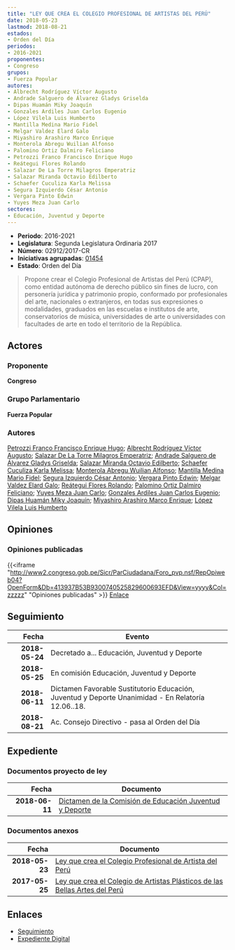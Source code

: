 ```yaml
---
title: "LEY QUE CREA EL COLEGIO PROFESIONAL DE ARTISTAS DEL PERÚ"
date: 2018-05-23
lastmod: 2018-08-21
estados:
- Orden del Día
periodos:
- 2016-2021
proponentes:
- Congreso
grupos:
- Fuerza Popular
autores:
- Albrecht Rodríguez Víctor Augusto
- Andrade Salguero de Álvarez Gladys Griselda
- Dipas Huamán Miky Joaquín
- Gonzales Ardiles Juan Carlos Eugenio
- López Vilela Luis Humberto
- Mantilla Medina Mario Fidel
- Melgar Valdez Elard Galo
- Miyashiro Arashiro Marco Enrique
- Monterola Abregu Wuilian Alfonso
- Palomino Ortiz Dalmiro Feliciano
- Petrozzi Franco Francisco Enrique Hugo
- Reátegui Flores Rolando
- Salazar De La Torre Milagros Emperatriz
- Salazar Miranda Octavio Edilberto
- Schaefer Cuculiza Karla Melissa
- Segura Izquierdo César Antonio
- Vergara Pinto Edwin
- Yuyes Meza Juan Carlo
sectores:
- Educación, Juventud y Deporte
---
```

- **Periodo**: 2016-2021
- **Legislatura**: Segunda Legislatura Ordinaria 2017
- **Número**: 02912/2017-CR
- **Iniciativas agrupadas**: [01454](../../01400/01454)
- **Estado**: Orden del Día

> Propone crear el Colegio Profesional de Artistas del Perú (CPAP), como entidad autónoma de derecho público sin fines de lucro, con personería jurídica y patrimonio propio, conformado por profesionales del arte, nacionales o extranjeros, en todas sus expresiones o modalidades, graduados en las escuelas e institutos de arte, conservatorios de música, universidades de arte o universidades con facultades de arte en todo el territorio de la República.


## Actores

### Proponente

**Congreso**

### Grupo Parlamentario

**Fuerza Popular**

### Autores

[Petrozzi Franco Francisco Enrique Hugo](mailto:mailto:fpetrozzi@congreso.gob.pe); [Albrecht Rodríguez Víctor Augusto](mailto:mailto:valbrecht@congreso.gob.pe); [Salazar De La Torre Milagros Emperatriz](mailto:mailto:msalazard@congreso.gob.pe); [Andrade Salguero de Álvarez Gladys Griselda](mailto:mailto:gandrade@congreso.gob.pe); [Salazar Miranda Octavio Edilberto](mailto:mailto:osalazar@congreso.gob.pe); [Schaefer Cuculiza Karla Melissa](mailto:mailto:kschaefer@congreso.gob.pe); [Monterola Abregu Wuilian Alfonso](mailto:mailto:wmonterola@congreso.gob.pe); [Mantilla Medina Mario Fidel](mailto:mailto:mmantilla@congreso.gob.pe); [Segura Izquierdo César Antonio](mailto:mailto:csegura@congreso.gob.pe); [Vergara Pinto Edwin](mailto:mailto:evergara@congreso.gob.pe); [Melgar Valdez Elard Galo](mailto:mailto:emelgar@congreso.gob.pe); [Reátegui Flores Rolando](mailto:mailto:rreategui@congreso.gob.pe); [Palomino Ortiz Dalmiro Feliciano](mailto:mailto:dfpalomino@congreso.gob.pe); [Yuyes Meza Juan Carlo](mailto:mailto:jyuyes@congreso.gob.pe); [Gonzales Ardiles Juan Carlos Eugenio](mailto:mailto:jgonzalesa@congreso.gob.pe); [Dipas Huamán Miky Joaquín](mailto:mailto:mdipas@congreso.gob.pe); [Miyashiro Arashiro Marco Enrique](mailto:mailto:mmiyashiro@congreso.gob.pe); [López Vilela Luis Humberto](mailto:mailto:llopezv@congreso.gob.pe)

## Opiniones

### Opiniones publicadas

{{<iframe "http://www2.congreso.gob.pe/Sicr/ParCiudadana/Foro_pvp.nsf/RepOpiweb04?OpenForm&Db=413937B53B9300740525829600693EFD&View=yyyy&Col=zzzzz" "Opiniones publicadas" >}}
[Enlace](http://www2.congreso.gob.pe/Sicr/ParCiudadana/Foro_pvp.nsf/RepOpiweb04?OpenForm&Db=413937B53B9300740525829600693EFD&View=yyyy&Col=zzzzz)


## Seguimiento

| Fecha | Evento |
|------:|--------|
| **2018-05-24** | Decretado a... Educación, Juventud y Deporte |
| **2018-05-25** | En comisión Educación, Juventud y Deporte |
| **2018-06-11** | Dictamen Favorable Sustitutorio Educación, Juventud y Deporte Unanimidad - En Relatoría 12.06..18. |
| **2018-08-21** | Ac. Consejo Directivo - pasa al Orden del Día |

## Expediente

### Documentos proyecto de ley

| Fecha | Documento |
|------:|-----------|
| **2018-06-11** | [Dictamen de la Comisión de Educación Juventud y Deporte](http://www.leyes.congreso.gob.pe/Documentos/2016_2021/Dictamenes/Proyectos_de_Ley/01454DC10MAY20180611.pdf) |

### Documentos anexos

| Fecha | Documento |
|------:|-----------|
| **2018-05-23** | [Ley que crea el Colegio Profesional de Artista del Perú](http://www.leyes.congreso.gob.pe/Documentos/2016_2021/Proyectos_de_Ley_y_de_Resoluciones_Legislativas/PL0291220180523..pdf) |
| **2017-05-25** | [Ley que crea el Colegio de Artistas Plásticos de las Bellas Artes del Perú](http://www.leyes.congreso.gob.pe/Documentos/2016_2021/Proyectos_de_Ley_y_de_Resoluciones_Legislativas/PL0145420170525.pdf) |

## Enlaces

- [Seguimiento](http://www2.congreso.gob.pe/Sicr/TraDocEstProc/CLProLey2016.nsf/f7fff46988ca05b1052578e100829cc7/0a6c6b0de27c45dc05258296006184fe?OpenDocument)
- [Expediente Digital](http://www2.congreso.gob.pe/Sicr/TraDocEstProc/Expvirt_2011.nsf/visbusqptramdoc1621/02912?opendocument)

